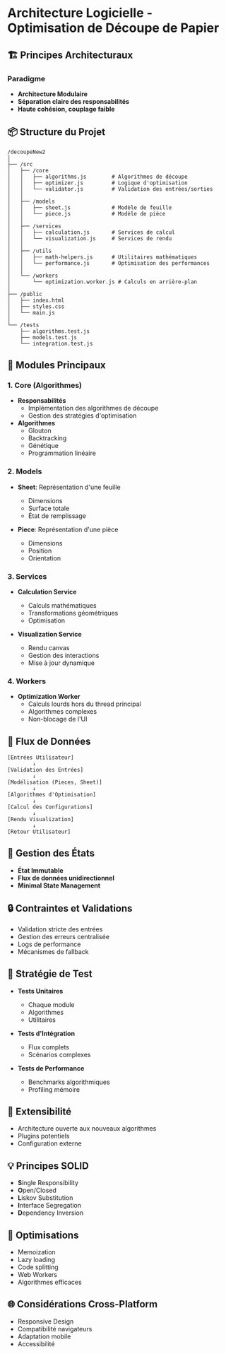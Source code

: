 # Architecture Logicielle - Optimisation de Découpe de Papier

## 🏗️ Principes Architecturaux

### Paradigme
- **Architecture Modulaire**
- **Séparation claire des responsabilités**
- **Haute cohésion, couplage faible**

## 📦 Structure du Projet

```
/decoupeNew2
│
├── /src
│   ├── /core
│   │   ├── algorithms.js        # Algorithmes de découpe
│   │   ├── optimizer.js         # Logique d'optimisation
│   │   └── validator.js         # Validation des entrées/sorties
│   │
│   ├── /models
│   │   ├── sheet.js             # Modèle de feuille
│   │   └── piece.js             # Modèle de pièce
│   │
│   ├── /services
│   │   ├── calculation.js       # Services de calcul
│   │   └── visualization.js     # Services de rendu
│   │
│   ├── /utils
│   │   ├── math-helpers.js      # Utilitaires mathématiques
│   │   └── performance.js       # Optimisation des performances
│   │
│   └── /workers
│       └── optimization.worker.js # Calculs en arrière-plan
│
├── /public
│   ├── index.html
│   ├── styles.css
│   └── main.js
│
└── /tests
    ├── algorithms.test.js
    ├── models.test.js
    └── integration.test.js
```

## 🧩 Modules Principaux

### 1. Core (Algorithmes)
- **Responsabilités**
  - Implémentation des algorithmes de découpe
  - Gestion des stratégies d'optimisation
- **Algorithmes**
  - Glouton
  - Backtracking
  - Génétique
  - Programmation linéaire

### 2. Models
- **Sheet**: Représentation d'une feuille
  - Dimensions
  - Surface totale
  - État de remplissage

- **Piece**: Représentation d'une pièce
  - Dimensions
  - Position
  - Orientation

### 3. Services
- **Calculation Service**
  - Calculs mathématiques
  - Transformations géométriques
  - Optimisation

- **Visualization Service**
  - Rendu canvas
  - Gestion des interactions
  - Mise à jour dynamique

### 4. Workers
- **Optimization Worker**
  - Calculs lourds hors du thread principal
  - Algorithmes complexes
  - Non-blocage de l'UI

## 🔄 Flux de Données

```
[Entrées Utilisateur]
        ↓
[Validation des Entrées]
        ↓
[Modélisation (Pieces, Sheet)]
        ↓
[Algorithmes d'Optimisation]
        ↓
[Calcul des Configurations]
        ↓
[Rendu Visualization]
        ↓
[Retour Utilisateur]
```

## 🚦 Gestion des États

- **État Immutable**
- **Flux de données unidirectionnel**
- **Minimal State Management**

## 🔒 Contraintes et Validations

- Validation stricte des entrées
- Gestion des erreurs centralisée
- Logs de performance
- Mécanismes de fallback

## 🧪 Stratégie de Test

- **Tests Unitaires**
  - Chaque module
  - Algorithmes
  - Utilitaires

- **Tests d'Intégration**
  - Flux complets
  - Scénarios complexes

- **Tests de Performance**
  - Benchmarks algorithmiques
  - Profiling mémoire

## 📡 Extensibilité

- Architecture ouverte aux nouveaux algorithmes
- Plugins potentiels
- Configuration externe

## 💡 Principes SOLID

- **S**ingle Responsibility
- **O**pen/Closed
- **L**iskov Substitution
- **I**nterface Segregation
- **D**ependency Inversion

## 🚀 Optimisations

- Memoization
- Lazy loading
- Code splitting
- Web Workers
- Algorithmes efficaces

## 🌐 Considérations Cross-Platform

- Responsive Design
- Compatibilité navigateurs
- Adaptation mobile
- Accessibilité

